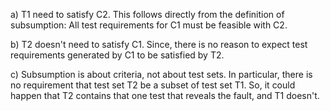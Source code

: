 a) T1 need to satisfy C2. This follows directly from the definition of subsumption: All test requirements for C1 must be feasible with C2.

b) T2 doesn't need to satisfy C1. Since, there is no reason to expect test requirements generated by C1 to be satisfied by T2.

c) Subsumption is about criteria, not about test sets. In particular, there is no requirement that test set T2 be a subset of test set T1. So, it could happen that T2 contains that one test that reveals the fault, and T1 doesn't.
